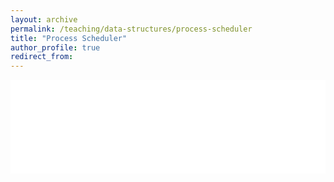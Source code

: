 ```yaml
---
layout: archive
permalink: /teaching/data-structures/process-scheduler
title: "Process Scheduler"
author_profile: true
redirect_from: 
---
```


<iframe id="dynamic-iframe" src="../../../files/data_structures/slides/Bolum_05_Scheduler.html" width="100%" style="border: none;"></iframe>

<script>
  const iframe = document.getElementById('dynamic-iframe');
  iframe.onload = () => {
    iframe.style.height = iframe.contentWindow.document.body.scrollHeight + 'px';
  };
</script>
